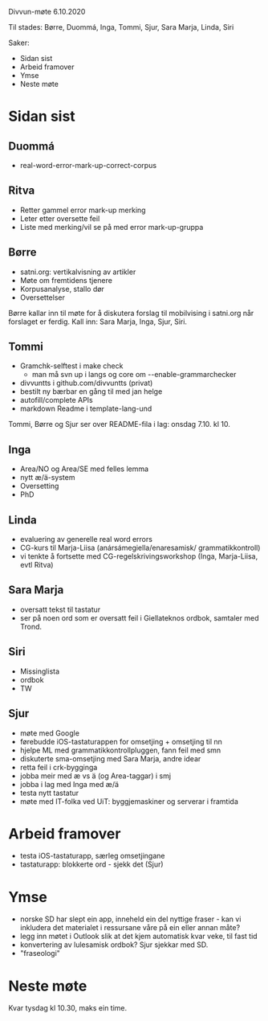 Divvun-møte 6.10.2020

Til stades: Børre, Duommá, Inga, Tommi, Sjur, Sara Marja, Linda, Siri

Saker:
* Sidan sist
* Arbeid framover
* Ymse
* Neste møte

#  Sidan sist

##  Duommá
* real-word-error-mark-up-correct-corpus

##  Ritva 
* Retter gammel error mark-up merking
* Leter etter oversette feil 
* Liste med merking/vil se på med error mark-up-gruppa

##  Børre
* satni.org: vertikalvisning av artikler
* Møte om fremtidens tjenere
* Korpusanalyse, stallo dør
* Oversettelser

Børre kallar inn til møte for å diskutera forslag til mobilvising i satni.org
når forslaget er ferdig. Kall inn: Sara Marja, Inga, Sjur, Siri.

##  Tommi
* Gramchk-selftest i make check
    - man må svn up i langs og core om --enable-grammarchecker
* divvuntts i github.com/divvuntts (privat)
* bestilt ny bærbar en gång til med jan helge
* autofill/complete APIs
* markdown Readme i template-lang-und

Tommi, Børre og Sjur ser over README-fila i lag: onsdag 7.10. kl 10.

##  Inga
* Area/NO og Area/SE med felles lemma
* nytt æ/ä-system
* Oversetting
* PhD

##  Linda
* evaluering av generelle real word errors
* CG-kurs til Marja-Liisa (anársámegiella/enaresamisk/ grammatikkontroll)
* vi tenkte å fortsette med CG-regelskrivingsworkshop (Inga, Marja-Liisa,
  evtl Ritva)

## Sara Marja
* oversatt tekst til tastatur
* ser på noen ord som er oversatt feil i Giellateknos ordbok, samtaler med
  Trond. 

##  Siri
* Missinglista
* ordbok
* TW

## Sjur
* møte med Google
* førebudde iOS-tastaturappen for omsetjing + omsetjing til nn
* hjelpe ML med grammatikkontrollpluggen, fann feil med smn
* diskuterte sma-omsetjing med Sara Marja, andre idear
* retta feil i crk-bygginga
* jobba meir med æ vs ä (og Area-taggar) i smj
* jobba i lag med Inga med æ/ä
* testa nytt tastatur
* møte med IT-folka ved UiT: byggjemaskiner og serverar i framtida

#  Arbeid framover
* testa iOS-tastaturapp, særleg omsetjingane
* tastaturapp: blokkerte ord - sjekk det (Sjur)

#  Ymse
* norske SD har slept ein app, inneheld ein del nyttige fraser - kan vi
  inkludera det materialet i ressursane våre på ein eller annan måte?
* legg inn møtet i Outlook slik at det kjem automatisk kvar veke, til fast tid
* konvertering av lulesamisk ordbok? Sjur sjekkar med SD.
* "fraseologi" 

#  Neste møte

Kvar tysdag kl 10.30, maks ein time.
